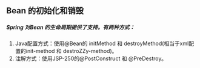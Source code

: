 ## Bean 的初始化和销毁

##### Spring 对Bean 的生命周期提供了支持。有两种方式：

1. Java配置方式：使用@Bean的 initMethod 和 destroyMethod(相当于xml配置的init-method 和 destroZZy-method)。
2. 注解方式：使用JSP-250的@PostConstruct 和 @PreDestroy。